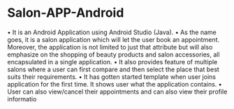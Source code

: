 # Salon-APP-Android
•	It is an Android Application using Android Studio (Java).
•	As the name goes, it is a salon application which will let the user book an appointment. Moreover, the application is not limited to just that attribute but will also emphasize on the shopping of beauty products and salon accessories, all encapsulated in a single application.
•	It also provides feature of multiple salons where a user can first compare and then select the place that best suits their requirements.
•	It has gotten started template when user joins application for the first time. It shows user what the application contains.
•	User can also view/cancel their appointments and can also view their profile informatio
